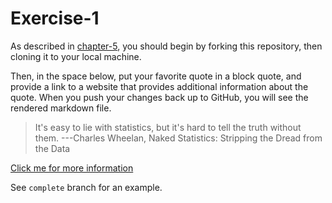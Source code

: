 # Exercise-1

As described in [chapter-5](https://info201-s17.github.io/book/introduction-to-git-and-github.html), you should begin by forking this repository, then cloning it to your local machine.

Then, in the space below, put your favorite quote in a block quote, and provide a link to a website that provides additional information about the quote. When you push your changes back up to GitHub, you will see the rendered markdown file.


>It's easy to lie with statistics, but it's hard to tell the truth without them.
---Charles Wheelan, Naked Statistics: Stripping the Dread from the Data

[Click me for more information](https://www.goodreads.com/work/quotes/19340142-naked-statistics-stripping-the-dread-from-the-data)

See `complete` branch for an example.
